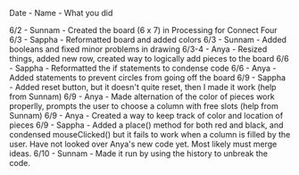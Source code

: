 Date - Name - What you did

6/2 - Sunnam - Created the board (6 x 7) in Processing for Connect Four
6/3 - Sappha - Reformatted board and added colors
6/3 - Sunnam - Added booleans and fixed minor problems in drawing
6/3-4 - Anya - Resized things, added new row, created way to logically add pieces to the board
6/6 - Sappha - Reformatted the if statements to condense code
6/6 - Anya - Added statements to prevent circles from going off the board
6/9 - Sappha - Added reset button, but it doesn't quite reset, then I made it work (help from Sunnam)
6/9 - Anya - Made alternation of the color of pieces work properlly, prompts the user to choose a column with free slots (help from Sunnam)
6/9 - Anya - Created a way to keep track of color and location of pieces
6/9 - Sappha - Added a place() method for both red and black, and condensed mouseClicked() but it fails to work when a column is filled by the user. Have not looked over Anya's new code yet. Most likely must merge ideas.
6/10 - Sunnam - Made it run by using the history to unbreak the code.
